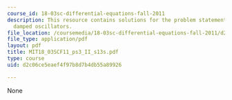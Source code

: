```yaml
---
course_id: 18-03sc-differential-equations-fall-2011
description: This resource contains solutions for the problem statements related to
  damped oscillators.
file_location: /coursemedia/18-03sc-differential-equations-fall-2011/d2c06ce5eaef4f97b8d7b4db55a89926_MIT18_03SCF11_ps3_II_s13s.pdf
file_type: application/pdf
layout: pdf
title: MIT18_03SCF11_ps3_II_s13s.pdf
type: course
uid: d2c06ce5eaef4f97b8d7b4db55a89926

---
```

None